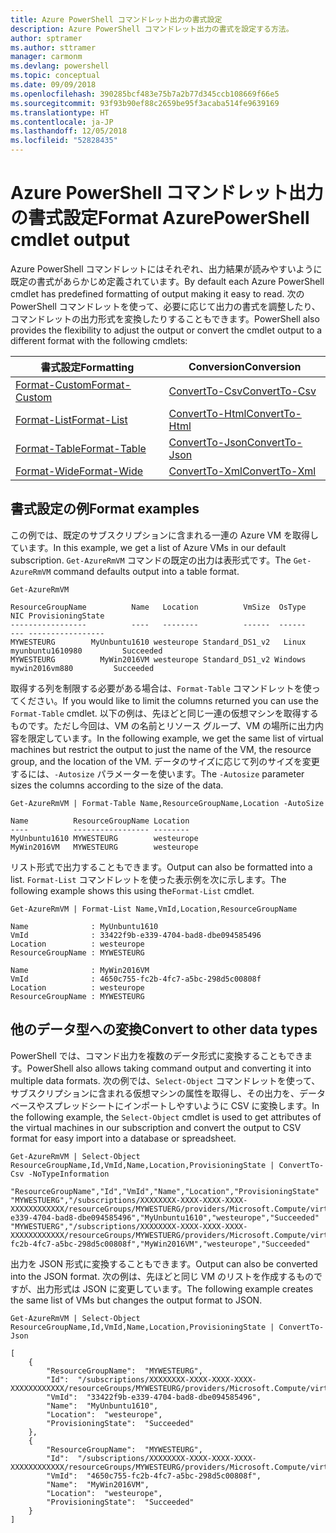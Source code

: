```yaml
---
title: Azure PowerShell コマンドレット出力の書式設定
description: Azure PowerShell コマンドレット出力の書式を設定する方法。
author: sptramer
ms.author: sttramer
manager: carmonm
ms.devlang: powershell
ms.topic: conceptual
ms.date: 09/09/2018
ms.openlocfilehash: 390285bcf483e75b7a2b77d345ccb108669f66e5
ms.sourcegitcommit: 93f93b90ef88c2659be95f3acaba514fe9639169
ms.translationtype: HT
ms.contentlocale: ja-JP
ms.lasthandoff: 12/05/2018
ms.locfileid: "52828435"
---
```

# <a name="format-azurepowershell-cmdlet-output"></a><span data-ttu-id="c39dd-103">Azure PowerShell コマンドレット出力の書式設定</span><span class="sxs-lookup"><span data-stu-id="c39dd-103">Format AzurePowerShell cmdlet output</span></span>

<span data-ttu-id="c39dd-104">Azure PowerShell コマンドレットにはそれぞれ、出力結果が読みやすいように既定の書式があらかじめ定義されています。</span><span class="sxs-lookup"><span data-stu-id="c39dd-104">By default each Azure PowerShell cmdlet has predefined formatting of output making it easy to read.</span></span>  <span data-ttu-id="c39dd-105">次の PowerShell コマンドレットを使って、必要に応じて出力の書式を調整したり、コマンドレットの出力形式を変換したりすることもできます。</span><span class="sxs-lookup"><span data-stu-id="c39dd-105">PowerShell also provides the flexibility to adjust the output or convert the cmdlet output to a different format with the following cmdlets:</span></span>

| <span data-ttu-id="c39dd-106">書式設定</span><span class="sxs-lookup"><span data-stu-id="c39dd-106">Formatting</span></span>      | <span data-ttu-id="c39dd-107">Conversion</span><span class="sxs-lookup"><span data-stu-id="c39dd-107">Conversion</span></span>       |
|-----------------|------------------|
| [<span data-ttu-id="c39dd-108">Format-Custom</span><span class="sxs-lookup"><span data-stu-id="c39dd-108">Format-Custom</span></span>](/powershell/module/microsoft.powershell.utility/format-custom) | [<span data-ttu-id="c39dd-109">ConvertTo-Csv</span><span class="sxs-lookup"><span data-stu-id="c39dd-109">ConvertTo-Csv</span></span>](/powershell/module/microsoft.powershell.utility/convertto-csv)  |
| [<span data-ttu-id="c39dd-110">Format-List</span><span class="sxs-lookup"><span data-stu-id="c39dd-110">Format-List</span></span>](/powershell/module/microsoft.powershell.utility/format-list)   | [<span data-ttu-id="c39dd-111">ConvertTo-Html</span><span class="sxs-lookup"><span data-stu-id="c39dd-111">ConvertTo-Html</span></span>](/powershell/module/microsoft.powershell.utility/convertto-html) |
| [<span data-ttu-id="c39dd-112">Format-Table</span><span class="sxs-lookup"><span data-stu-id="c39dd-112">Format-Table</span></span>](/powershell/module/microsoft.powershell.utility/format-table)  | [<span data-ttu-id="c39dd-113">ConvertTo-Json</span><span class="sxs-lookup"><span data-stu-id="c39dd-113">ConvertTo-Json</span></span>](/powershell/module/microsoft.powershell.utility/convertto-json) |
| [<span data-ttu-id="c39dd-114">Format-Wide</span><span class="sxs-lookup"><span data-stu-id="c39dd-114">Format-Wide</span></span>](/powershell/module/microsoft.powershell.utility/format-wide)   | [<span data-ttu-id="c39dd-115">ConvertTo-Xml</span><span class="sxs-lookup"><span data-stu-id="c39dd-115">ConvertTo-Xml</span></span>](/powershell/module/microsoft.powershell.utility/convertto-xml)  |

## <a name="format-examples"></a><span data-ttu-id="c39dd-116">書式設定の例</span><span class="sxs-lookup"><span data-stu-id="c39dd-116">Format examples</span></span>

<span data-ttu-id="c39dd-117">この例では、既定のサブスクリプションに含まれる一連の Azure VM を取得しています。</span><span class="sxs-lookup"><span data-stu-id="c39dd-117">In this example, we get a list of Azure VMs in our default subscription.</span></span>  <span data-ttu-id="c39dd-118">`Get-AzureRmVM` コマンドの既定の出力は表形式です。</span><span class="sxs-lookup"><span data-stu-id="c39dd-118">The `Get-AzureRmVM` command defaults output into a table format.</span></span>

```azurepowershell-interactive
Get-AzureRmVM
```

```output
ResourceGroupName          Name   Location          VmSize  OsType              NIC ProvisioningState
-----------------          ----   --------          ------  ------              --- -----------------
MYWESTEURG        MyUnbuntu1610 westeurope Standard_DS1_v2   Linux myunbuntu1610980         Succeeded
MYWESTEURG          MyWin2016VM westeurope Standard_DS1_v2 Windows   mywin2016vm880         Succeeded
```

<span data-ttu-id="c39dd-119">取得する列を制限する必要がある場合は、`Format-Table` コマンドレットを使ってください。</span><span class="sxs-lookup"><span data-stu-id="c39dd-119">If you would like to limit the columns returned you can use the `Format-Table` cmdlet.</span></span> <span data-ttu-id="c39dd-120">以下の例は、先ほどと同じ一連の仮想マシンを取得するものです。ただし今回は、VM の名前とリソース グループ、VM の場所に出力内容を限定しています。</span><span class="sxs-lookup"><span data-stu-id="c39dd-120">In the following example, we get the same list of virtual machines but restrict the output to just the name of the VM, the resource group, and the location of the VM.</span></span>  <span data-ttu-id="c39dd-121">データのサイズに応じて列のサイズを変更するには、`-Autosize` パラメーターを使います。</span><span class="sxs-lookup"><span data-stu-id="c39dd-121">The `-Autosize` parameter sizes the columns according to the size of the data.</span></span>

```azurepowershell-interactive
Get-AzureRmVM | Format-Table Name,ResourceGroupName,Location -AutoSize
```

```output
Name          ResourceGroupName Location
----          ----------------- --------
MyUnbuntu1610 MYWESTEURG        westeurope
MyWin2016VM   MYWESTEURG        westeurope
```

<span data-ttu-id="c39dd-122">リスト形式で出力することもできます。</span><span class="sxs-lookup"><span data-stu-id="c39dd-122">Output can also be formatted into a list.</span></span> <span data-ttu-id="c39dd-123">`Format-List` コマンドレットを使った表示例を次に示します。</span><span class="sxs-lookup"><span data-stu-id="c39dd-123">The following example shows this using the`Format-List` cmdlet.</span></span>

```azurepowershell-interactive
Get-AzureRmVM | Format-List Name,VmId,Location,ResourceGroupName
```

```output
Name              : MyUnbuntu1610
VmId              : 33422f9b-e339-4704-bad8-dbe094585496
Location          : westeurope
ResourceGroupName : MYWESTEURG

Name              : MyWin2016VM
VmId              : 4650c755-fc2b-4fc7-a5bc-298d5c00808f
Location          : westeurope
ResourceGroupName : MYWESTEURG
```

## <a name="convert-to-other-data-types"></a><span data-ttu-id="c39dd-124">他のデータ型への変換</span><span class="sxs-lookup"><span data-stu-id="c39dd-124">Convert to other data types</span></span>

<span data-ttu-id="c39dd-125">PowerShell では、コマンド出力を複数のデータ形式に変換することもできます。</span><span class="sxs-lookup"><span data-stu-id="c39dd-125">PowerShell also allows taking command output and converting it into multiple data formats.</span></span> <span data-ttu-id="c39dd-126">次の例では、`Select-Object` コマンドレットを使って、サブスクリプションに含まれる仮想マシンの属性を取得し、その出力を、データベースやスプレッドシートにインポートしやすいように CSV に変換します。</span><span class="sxs-lookup"><span data-stu-id="c39dd-126">In the following example, the `Select-Object` cmdlet is used to get attributes of the virtual machines in our subscription and convert the output to CSV format for easy import into a database or spreadsheet.</span></span>

```azurepowershell-interactive
Get-AzureRmVM | Select-Object ResourceGroupName,Id,VmId,Name,Location,ProvisioningState | ConvertTo-Csv -NoTypeInformation
```

```output
"ResourceGroupName","Id","VmId","Name","Location","ProvisioningState"
"MYWESTUERG","/subscriptions/XXXXXXXX-XXXX-XXXX-XXXX-XXXXXXXXXXXX/resourceGroups/MYWESTUERG/providers/Microsoft.Compute/virtualMachines/MyUnbuntu1610","33422f9b-e339-4704-bad8-dbe094585496","MyUnbuntu1610","westeurope","Succeeded"
"MYWESTUERG","/subscriptions/XXXXXXXX-XXXX-XXXX-XXXX-XXXXXXXXXXXX/resourceGroups/MYWESTUERG/providers/Microsoft.Compute/virtualMachines/MyWin2016VM","4650c755-fc2b-4fc7-a5bc-298d5c00808f","MyWin2016VM","westeurope","Succeeded"
```

<span data-ttu-id="c39dd-127">出力を JSON 形式に変換することもできます。</span><span class="sxs-lookup"><span data-stu-id="c39dd-127">Output can also be converted into the JSON format.</span></span>  <span data-ttu-id="c39dd-128">次の例は、先ほどと同じ VM のリストを作成するものですが、出力形式は JSON に変更しています。</span><span class="sxs-lookup"><span data-stu-id="c39dd-128">The following example creates the same list of VMs but changes the output format to JSON.</span></span>

```azurepowershell-interactive
Get-AzureRmVM | Select-Object ResourceGroupName,Id,VmId,Name,Location,ProvisioningState | ConvertTo-Json
```

```output
[
    {
        "ResourceGroupName":  "MYWESTEURG",
        "Id":  "/subscriptions/XXXXXXXX-XXXX-XXXX-XXXX-XXXXXXXXXXXX/resourceGroups/MYWESTEURG/providers/Microsoft.Compute/virtualMachines/MyUnbuntu1610",
        "VmId":  "33422f9b-e339-4704-bad8-dbe094585496",
        "Name":  "MyUnbuntu1610",
        "Location":  "westeurope",
        "ProvisioningState":  "Succeeded"
    },
    {
        "ResourceGroupName":  "MYWESTEURG",
        "Id":  "/subscriptions/XXXXXXXX-XXXX-XXXX-XXXX-XXXXXXXXXXXX/resourceGroups/MYWESTEURG/providers/Microsoft.Compute/virtualMachines/MyWin2016VM",
        "VmId":  "4650c755-fc2b-4fc7-a5bc-298d5c00808f",
        "Name":  "MyWin2016VM",
        "Location":  "westeurope",
        "ProvisioningState":  "Succeeded"
    }
]
```
